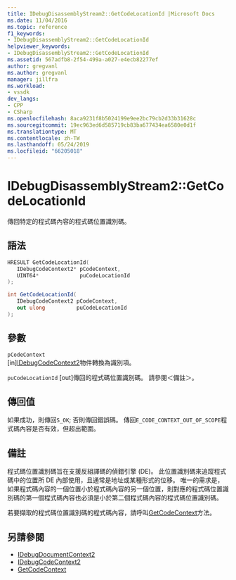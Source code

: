 ```yaml
---
title: IDebugDisassemblyStream2::GetCodeLocationId |Microsoft Docs
ms.date: 11/04/2016
ms.topic: reference
f1_keywords:
- IDebugDisassemblyStream2::GetCodeLocationId
helpviewer_keywords:
- IDebugDisassemblyStream2::GetCodeLocationId
ms.assetid: 567adfb8-2f54-499a-a027-e4ecb82277ef
author: gregvanl
ms.author: gregvanl
manager: jillfra
ms.workload:
- vssdk
dev_langs:
- CPP
- CSharp
ms.openlocfilehash: 8aca9231f8b5024199e9ee2bc79cb2d33b31628c
ms.sourcegitcommit: 19ec963ed6d585719cb83ba677434ea6580e0d1f
ms.translationtype: MT
ms.contentlocale: zh-TW
ms.lasthandoff: 05/24/2019
ms.locfileid: "66205018"
---
```

# <a name="idebugdisassemblystream2getcodelocationid"></a>IDebugDisassemblyStream2::GetCodeLocationId
傳回特定的程式碼內容的程式碼位置識別碼。

## <a name="syntax"></a>語法

```cpp
HRESULT GetCodeLocationId( 
   IDebugCodeContext2* pCodeContext,
   UINT64*             puCodeLocationId
);
```

```csharp
int GetCodeLocationId( 
   IDebugCodeContext2 pCodeContext,
   out ulong          puCodeLocationId
);
```

## <a name="parameters"></a>參數
`pCodeContext`\
[in][IDebugCodeContext2](../../../extensibility/debugger/reference/idebugcodecontext2.md)物件轉換為識別項。

`puCodeLocationId` [out]傳回的程式碼位置識別碼。 請參閱＜備註＞。

## <a name="return-value"></a>傳回值
 如果成功，則傳回`S_OK`; 否則傳回錯誤碼。 傳回`E_CODE_CONTEXT_OUT_OF_SCOPE`程式碼內容是否有效，但超出範圍。

## <a name="remarks"></a>備註
 程式碼位置識別碼旨在支援反組譯碼的偵錯引擎 (DE)。 此位置識別碼來追蹤程式碼中的位置所 DE 內部使用，且通常是地址或某種形式的位移。 唯一的需求是，如果程式碼內容的一個位置小於程式碼內容的另一個位置，則對應的程式碼位置識別碼的第一個程式碼內容也必須是小於第二個程式碼內容的程式碼位置識別碼。

 若要擷取的程式碼位置識別碼的程式碼內容，請呼叫[GetCodeContext](../../../extensibility/debugger/reference/idebugdisassemblystream2-getcodecontext.md)方法。

## <a name="see-also"></a>另請參閱
- [IDebugDocumentContext2](../../../extensibility/debugger/reference/idebugdocumentcontext2.md)
- [IDebugCodeContext2](../../../extensibility/debugger/reference/idebugcodecontext2.md)
- [GetCodeContext](../../../extensibility/debugger/reference/idebugdisassemblystream2-getcodecontext.md)